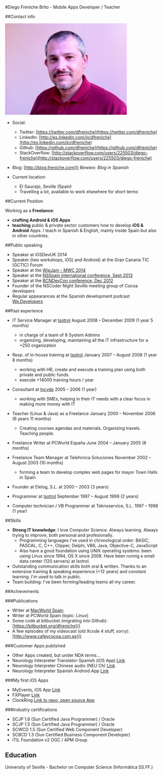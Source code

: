 #Diego Freniche Brito - Mobile Apps Developer / Teacher

##Contact info

![](img/difb.jpg)


- Social:
	- Twitter: [https://twitter.com/dfreniche](https://twitter.com/dfreniche)
	- LinkedIn: [http://es.linkedin.com/in/dfreniche](http://es.linkedin.com/in/dfreniche)
	- Github: [https://github.com/dfreniche](https://github.com/dfreniche)
	- StackOverflow: [http://stackoverflow.com/users/225503/diego-freniche](http://stackoverflow.com/users/225503/diego-freniche)

- Blog: [http://blog.freniche.com]() _Beware: Blog in Spanish_

- Current location: 
	- El Saucejo, Seville (Spain)
	- Travelling a lot, available to work elsewhere for short terms

##Current Position

Working as a __Freelance__:

- __crafting Android & iOS Apps__
- __teaching__ public & private sector customers how to develop __iOS & Android__ Apps. I teach in Spanish & English, mainly inside Spain but also in other countries.


##Public speaking

- Speaker at iOSDevUK 2014
- Speaker (two workshops, iOS) and Android) at the Gran Canaria TIC (GCTIC) Forum
- Speaker at the [WipJam - MWC 2014](http://wipjammwc14.sched.org/event/c80b40922c7abb24aa768388f60fa5b6#.UwYllnneMWa)
- Speaker at the [NSSpain international conference, Sept 2013](http://nsspain.com/2013/speakers/)
- Speaker at the [BCNDevCon conference, Dec 2012](http://2012.bcndevcon.org/master-sessions/C-mo-entrar-en-el-comercio-m-vil)
- Founder of the NSCoder Night Seville meeting group of Cocoa developers
- Regular appearances at the Spanish development podcast [We.Developers](http://wedevelopers.com)


##Past experience

- IT Service Manager at [Isotrol](https://www.isotrol.com)
August 2008 – December 2009 (1 year 5 months)
	- in charge of a team of 8 System Admins
	- organizing, developing, maintaining all the IT infrastructure for a +250 organization

- Resp. of in-house training at [Isotrol](https://www.isotrol.com)
January 2007 – August 2008 (1 year 8 months)
	- working with HR, create and execute a training plan using both private and public funds.
	- execute +14000 training hours / year

- Consultant at [Incyde](http://www.incyde.org)
2005 – 2006 (1 year)
	- working with SMEs, helping in their IT needs with a clear focus in making more money with IT

- Teacher (Linux & Java) as a Freelance January 2000 – November 2006 (6 years 11 months)
	- Creating courses agendas and materials. Organizing travels. Teaching people.

- Freelance Writer at PCWorld España
June 2004 – January 2005 (8 months)

- Freelance Team Manager at Telefonica Soluciones
November 2002 – August 2003 (10 months)
	- forming a team to develop complex web pages for mayor Town Halls in Spain

- Founder at Elelog, S.L. at 2000 – 2003 (3 years)

- Programmer at [Isotrol](https://www.isotrol.com)
September 1997 – August 1999 (2 years)

- Computer technician / VB Programmer at Teknoservice, S.L.
1997 – 1998 (1 year)


##Skills

- __Strong IT knowledge__: I love Computer Science. Always learning. Always trying to improve, both personal and profesionally. 
	- Programming languages I've used in chronological order: BASIC, PASCAL, C, C++, Clipper, Delphi, VB6, Java, Objective-C, JavaScript
	- Also have a good foundation using UNIX operating systems: been using Linux since 1994, OS X since 2008. Have been runnig a small data center (120 servers) at Isotrol. 
- Outstanding communication skills both oral & written. Thanks to an extensive training & speaking experience (+12 years) and constant learning. I'm used to talk in public. 
- Team building: I've been forming/leading teams all my career.


##Achievements

###Publications

- Writer at [MacWorld Spain](http://dialnet.unirioja.es/servlet/autor?codigo=889530)
- Writer at PCWorld Spain (topic: Linux)
- Some code at bitbucket (migrating into Github): [https://bitbucket.org/dfreniche]()
- A few episodes of my videocast (old Xcode 4 stuff, sorry): [http://www.cafeycocoa.com.es]() 

###Customer Apps published

- Other Apps created, but under NDA terms...
- Neurology Interpreter Translator-Spanish (iOS App) [Link](https://itunes.apple.com/us/app/neusp/id527846682?mt=8)
- Neurology Interpreter Chinese audio (NEU Ch) [Link](https://itunes.apple.com/us/app/neurology-interpreter-chinese/id533153381?mt=8)
- Neurology Interpreter Spanish Android App [Link](https://play.google.com/store/apps/details?id=com.femtocoders.neusp&hl=en#!)

###My first iOS Apps

- MyEvents, iOS App [Link](https://itunes.apple.com/es/app/myevents/id398956491?mt=8)
- FXPlayer [Link](https://itunes.apple.com/es/app/fxplayer/id412711013?mt=8)
- ClockRing [Link to repo, open source App](https://femtocoders.fogbugz.com/default.asp?W5#!)

###Industry certifications

- SCJP 1.6 (Sun Certified Java Programmer) / Oracle
- SCJP 1.5 (Sun Certified Java Programmer) / Oracle
- SCWCD 1.5 (Sun Certified Web Component Developer) 
- SCBCD 1.3 (Sun Certified Business Component Developer) 
- ITIL Foundation v2 OGC / APM Group

## Education

University of Seville - Bachelor on Computer Science (Informática SS.FF.)

